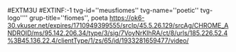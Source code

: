 #EXTM3U
#EXTINF:-1 tvg-id=''meusfiomes'' tvg-name=''poetic'' tvg-logo'''' grup-title=''fiomes'', poeta
https://ok6-30.vkuser.net/expires/1710949399555/srcIp/45.5.26.129/srcAg/CHROME_ANDROID/ms/95.142.206.34/type/3/sig/7VoyNrKIhRA/ct/8/urls/185.226.52.4%3B45.136.22.4/clientType/1/zs/65/id/1933281659477/video/
